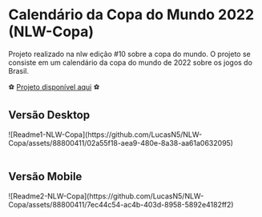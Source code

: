 <h1 align:"center">Calendário da Copa do Mundo 2022 (NLW-Copa)</h1>

<p>Projeto realizado na nlw edição #10 sobre a copa do mundo. O projeto se consiste em um calendário da copa do mundo de 2022 sobre os jogos do Brasil. </p>

:soccer: <a href="https://lucasn5.github.io/NLW-Copa/"> Projeto disponível aqui</a> ⚽

<h2>Versão Desktop </h2>
![Readme1-NLW-Copa](https://github.com/LucasN5/NLW-Copa/assets/88800411/02a55f18-aea9-480e-8a38-aa61a0632095)
<br>
</br>
<h2>Versão Mobile</h2>
![Readme2-NLW-Copa](https://github.com/LucasN5/NLW-Copa/assets/88800411/7ec44c54-ac4b-403d-8958-5892e4182ff2)

